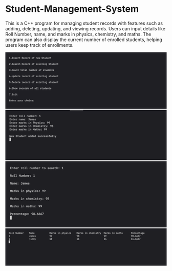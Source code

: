 # Student-Management-System

This is a C++ program for managing student records with features such as adding, deleting, updating, and viewing records. Users can input details like Roll Number, name, and marks in physics, chemistry, and maths. The program can also display the current number of enrolled students, helping users keep track of enrollments.

<img src="images/1.png">
<img src="images/2.png">
<img src="images/3.png">
<img src="images/4.png">
